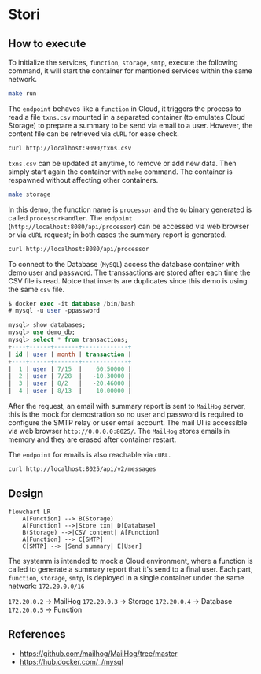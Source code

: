 # Stori

## How to execute

To initialize the services, `function`, `storage`, `smtp`, execute the following command,
it will start the container for mentioned services within the same network.

```bash
make run
```

The `endpoint` behaves like a `function` in Cloud, it triggers the process to read a file `txns.csv`
mounted in a separated container (to emulates Cloud Storage) to prepare a summary to be send via
email to a user. However, the content file can be retrieved via `cURL` for ease check.

```bash
curl http://localhost:9090/txns.csv
```

`txns.csv` can be updated at anytime, to remove or add new data. Then simply start again the container
with `make` command. The container is respawned without affecting other containers.

```bash
make storage
```

In this demo, the function name is `processor` and the `Go` binary generated is called `processorHandler`.
The `endpoint` (`http://localhost:8080/api/processor`) can be accessed via web browser or via `cURL`
request; in both cases the summary report is generated.

```bash
curl http://localhost:8080/api/processor
```

To connect to the Database (`MySQL`) access the database container with demo user and password. The
transsactions are stored after each time the CSV file is read. Notce that inserts are duplicates 
since this demo is using the same `csv` file.

```sql
$ docker exec -it database /bin/bash
# mysql -u user -ppassword

mysql> show databases;
mysql> use demo_db;
mysql> select * from transactions;
+----+------+-------+-------------+
| id | user | month | transaction |
+----+------+-------+-------------+
|  1 | user | 7/15  |    60.50000 |
|  2 | user | 7/28  |   -10.30000 |
|  3 | user | 8/2   |   -20.46000 |
|  4 | user | 8/13  |    10.00000 |
```

After the request, an email with summary report is sent to `MailHog` server, this is the mock for
demostration so no user and password is required to configure the SMTP relay or user email account.
The mail UI is accessible via web browser `http://0.0.0.0:8025/`. The `MailHog` stores emails in
memory and they are erased after container restart.

The `endpoint` for emails is also reachable via `cURL`.

```bash
curl http://localhost:8025/api/v2/messages
```

## Design

```Mermaid
flowchart LR
    A[Function] --> B(Storage)
    A[Function] -->|Store txn| D[Database]
    B(Storage) -->|CSV content| A[Function]
    A[Function] --> C[SMTP]
    C[SMTP] --> |Send summary| E[User]
```

The systemm is intended to mock a Cloud environment, where a function is called to generate a
summary report that it's send to a final user. Each part, `function`, `storage`, `smtp`, is deployed
in a single container under the same network: `172.20.0.0/16`

`172.20.0.2` -> MailHog
`172.20.0.3` -> Storage
`172.20.0.4` -> Database
`172.20.0.5` -> Function

## References

* https://github.com/mailhog/MailHog/tree/master
* https://hub.docker.com/_/mysql
